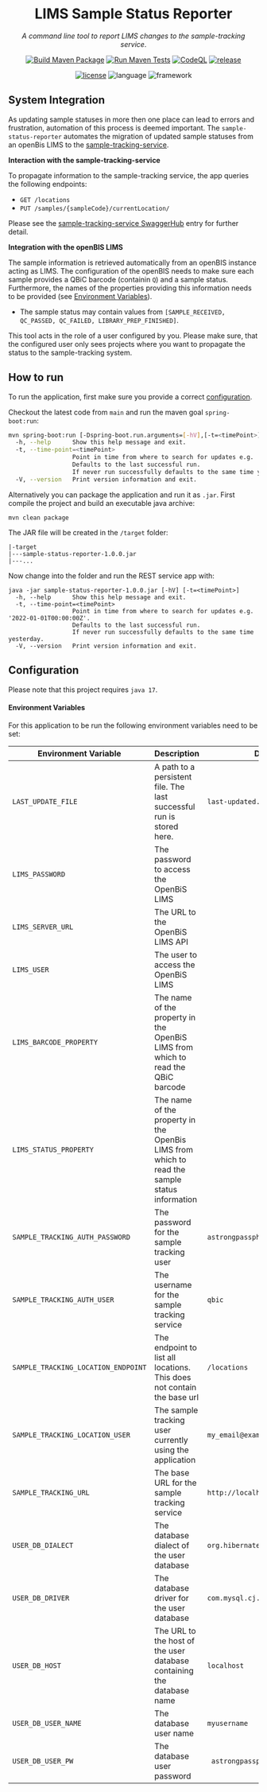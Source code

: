<div align="center">

# LIMS Sample Status Reporter

<i>A command line tool to report LIMS changes to the sample-tracking service</i>.

[![Build Maven Package](https://github.com/qbicsoftware/sample-status-reporter/actions/workflows/build_package.yml/badge.svg)](https://github.com/qbicsoftware/sample-status-reporter/actions/workflows/build_package.yml)
[![Run Maven Tests](https://github.com/qbicsoftware/sample-status-reporter/actions/workflows/run_tests.yml/badge.svg)](https://github.com/qbicsoftware/sample-status-reporter/actions/workflows/run_tests.yml)
[![CodeQL](https://github.com/qbicsoftware/sample-status-reporter/actions/workflows/codeql-analysis.yml/badge.svg)](https://github.com/qbicsoftware/sample-status-reporter/actions/workflows/codeql-analysis.yml)
[![release](https://img.shields.io/github/v/release/qbicsoftware/sample-status-reporter?include_prereleases)](https://github.com/qbicsoftware/sample-status-reporter/releases)

[![license](https://img.shields.io/github/license/qbicsoftware/sample-status-reporter)](https://github.com/qbicsoftware/sample-status-reporter/blob/main/LICENSE)
![language](https://img.shields.io/badge/language-groovy,%20java-blue.svg)
![framework](https://img.shields.io/badge/framework-spring-blue.svg)

</div>

## System Integration

As updating sample statuses in more then one place can lead to errors and frustration, automation of
this process is deemed important. The `sample-status-reporter` automates the migration of updated
sample statuses from an openBis LIMS to the
[sample-tracking-service](https://github.com/qbicsoftware/sample-tracking-service).

**Interaction with the sample-tracking-service**

To propagate information to the sample-tracking service, the app queries the following endpoints:

* `GET /locations`
* `PUT /samples/{sampleCode}/currentLocation/`

Please see
the [sample-tracking-service SwaggerHub](https://app.swaggerhub.com/apis-docs/qbic/sample-tracking/)
entry for further detail.

**Integration with the openBIS LIMS**

The sample information is retrieved automatically from an openBIS instance acting as LIMS. The
configuration of the openBIS needs to make sure each sample provides a QBiC barcode (containin `Q`) and a sample status.
Furthermore, the names of the properties providing this information needs to be provided (see [Environment Variables](#environment-variables)).

* The sample status may contain values
  from `[SAMPLE_RECEIVED, QC_PASSED, QC_FAILED, LIBRARY_PREP_FINISHED]`.

This tool acts in the role of a user configured by you. Please make sure, that the configured user
only sees projects where you want to propagate the status to the sample-tracking system.

## How to run

To run the application, first make sure you provide a correct [configuration](#configuration).

Checkout the latest code from `main` and run the maven goal `spring-boot:run`:

```bash
mvn spring-boot:run [-Dspring-boot.run.arguments=[-hV],[-t=<timePoint>]]
  -h, --help      Show this help message and exit.
  -t, --time-point=<timePoint>
                  Point in time from where to search for updates e.g. '2022-01-01T00:00:00Z'.
                  Defaults to the last successful run. 
                  If never run successfully defaults to the same time yesterday.
  -V, --version   Print version information and exit.
```

Alternatively you can package the application and run it as `.jar`. First compile the project and
build an executable java archive:

```shell
mvn clean package
```

The JAR file will be created in the ``/target`` folder:

```
|-target
|---sample-status-reporter-1.0.0.jar
|---...
```

Now change into the folder and run the REST service app with:

```shell
java -jar sample-status-reporter-1.0.0.jar [-hV] [-t=<timePoint>]
  -h, --help      Show this help message and exit.
  -t, --time-point=<timePoint>
                  Point in time from where to search for updates e.g. '2022-01-01T00:00:00Z'.
                  Defaults to the last successful run. 
                  If never run successfully defaults to the same time yesterday.
  -V, --version   Print version information and exit.
```

## Configuration

Please note that this project requires `java 17`.

#### Environment Variables

For this application to be run the following environment variables need to be set:

| Environment Variable                | Description                                                                                   | Default Value                          |
|-------------------------------------|-----------------------------------------------------------------------------------------------|----------------------------------------|
| `LAST_UPDATE_FILE`                  | A path to a persistent file. The last successful run is stored here.                          | `last-updated.txt `                    |
| `LIMS_PASSWORD`                     | The password to access the OpenBiS LIMS                                                       |                                        |
| `LIMS_SERVER_URL`                   | The URL to the OpenBiS LIMS API                                                               |                                        |
| `LIMS_USER`                         | The user to access the OpenBiS LIMS                                                           |                                        |
| `LIMS_BARCODE_PROPERTY`             | The name of the property in the OpenBiS LIMS from which to read the QBiC barcode              |                                        |
| `LIMS_STATUS_PROPERTY`              | The name of the property in the OpenBis LIMS from which to read the sample status information |                                        |
| `SAMPLE_TRACKING_AUTH_PASSWORD`     | The password for the sample tracking user                                                     | `astrongpassphrase! `                  |
| `SAMPLE_TRACKING_AUTH_USER`         | The username for the sample tracking service                                                  | `qbic`                                 |
| `SAMPLE_TRACKING_LOCATION_ENDPOINT` | The endpoint to list all locations. This does not contain the base url                        | `/locations`                           |
| `SAMPLE_TRACKING_LOCATION_USER`     | The sample tracking user currently using the application                                      | `my_email@example.com`                 |
| `SAMPLE_TRACKING_URL`               | The base URL for the sample tracking service                                                  | `http://localhost.de`                  |
| `USER_DB_DIALECT`                   | The database dialect of the user database                                                     | `org.hibernate.dialect.MariaDBDialect` |
| `USER_DB_DRIVER`                    | The database driver for the user database                                                     | `com.mysql.cj.jdbc.Driver`             |
| `USER_DB_HOST`                      | The URL to the host of the user database containing the database name                         | `localhost`                            |
| `USER_DB_USER_NAME`                 | The database user name                                                                        | `myusername`                           |
| `USER_DB_USER_PW`                   | The database user password                                                                    | ` astrongpassphrase!`                  |

